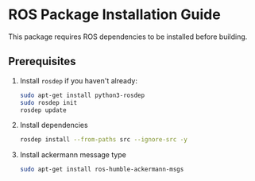 # ROS Package Installation Guide

This package requires ROS dependencies to be installed before building.

## Prerequisites

1. Install `rosdep` if you haven't already:
   ```bash
   sudo apt-get install python3-rosdep
   sudo rosdep init
   rosdep update

2. Install dependencies
   ```bash
   rosdep install --from-paths src --ignore-src -y
3. Install ackermann message type
   ```bash
   sudo apt-get install ros-humble-ackermann-msgs
